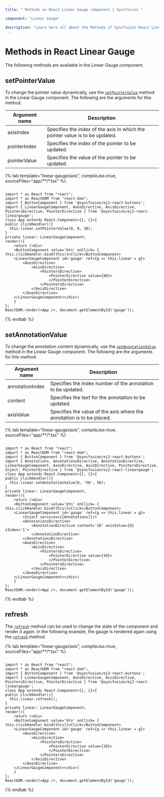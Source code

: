 ```yaml
---
title: " Methods in React Linear Gauge component | Syncfusion "

component: "Linear Gauge"

description: "Learn here all about the Methods of Syncfusion React Linear Gauge component and more."
---
```

# Methods in React Linear Gauge

The following methods are available in the Linear Gauge component.

## setPointerValue

To change the pointer value dynamically, use the [`setPointerValue`](../api/linear-gauge#setpointervalue) method in the Linear Gauge component. The following are the arguments for this method.

|   Argument name      |   Description                            |
|----------------------| -----------------------------------------|
|     axisIndex        |    Specifies the index of the axis in which the pointer value is to be updated.|
|     pointerIndex     |    Specifies the index of the pointer to be updated.           |
|     pointerValue     |    Specifies the value of the pointer to be updated.           |

{% tab template="linear-gauge/axis", compileJsx=true, sourceFiles="app/**/*.tsx" %}

```tsx

import * as React from "react";
import * as ReactDOM from "react-dom";
import { ButtonComponent } from '@syncfusion/ej2-react-buttons';
import { LinearGaugeComponent, AxesDirective, AxisDirective, PointersDirective, PointerDirective } from '@syncfusion/ej2-react-lineargauge';
class App extends React.Component<{}, {}>{
public clickHandler(){
  this.linear.setPointerValue(0, 0, 30);
}
private linear: LinearGaugeComponent;
render(){
    return (<div>
    <ButtonComponent value='btn' onClick= { this.clickHandler.bind(this)}>Click</ButtonComponent>
    <LinearGaugeComponent id='gauge' ref={g => this.linear = g}>
        <AxesDirective>
            <AxisDirective>
                <PointersDirective>
                    <PointerDirective value={80}>
                    </PointerDirective>
                </PointersDirective>
            </AxisDirective>
        </AxesDirective>
    </LinearGaugeComponent></div>)
    }
};
ReactDOM.render(<App />, document.getElementById('gauge'));

```

{% endtab %}

## setAnnotationValue

To change the annotation content dynamically, use the [`setAnnotationValue`](../api/linear-gauge#setannotationvalue) method in the Linear Gauge component. The following are the arguments for this method.

|   Argument name      |   Description                            |
|----------------------| -----------------------------------------|
|     annotationIndex  |    Specifies the index number of the annotation to be updated. |
|     content          |    Specifies the text for the annotation to be updated.        |
|     axisValue        |    Specifies the value of the axis where the annotation is to be placed.|

{% tab template="linear-gauge/axis", compileJsx=true, sourceFiles="app/**/*.tsx" %}

```tsx

import * as React from "react";
import * as ReactDOM from "react-dom";
import { ButtonComponent } from '@syncfusion/ej2-react-buttons';
import { Annotations, AnnotationsDirective, AnnotationDirective, LinearGaugeComponent, AxesDirective, AxisDirective, PointersDirective, Inject, PointerDirective } from '@syncfusion/ej2-react-lineargauge';
class App extends React.Component<{}, {}>{
public clickHandler(){
  this.linear.setAnnotationValue(0, '50', 50);
}
private linear: LinearGaugeComponent;
render(){
    return (<div>
    <ButtonComponent value='btn' onClick= { this.clickHandler.bind(this)}>Click</ButtonComponent>
    <LinearGaugeComponent id='gauge' ref={g => this.linear = g}>
        <Inject services={[Annotations]}/>
        <AnnotationsDirective>
            <AnnotationDirective content='10' axisValue={0} zIndex='1'>
            </AnnotationDirective>
        </AnnotationsDirective>
        <AxesDirective>
            <AxisDirective>
                <PointersDirective>
                    <PointerDirective value={10}>
                    </PointerDirective>
                </PointersDirective>
            </AxisDirective>
        </AxesDirective>
    </LinearGaugeComponent></div>)
    }
};
ReactDOM.render(<App />, document.getElementById('gauge'));

```

{% endtab %}

## refresh

The [`refresh`](../api/linear-gauge#refresh) method can be used to change the state of the component and render it again. In the following example, the gauge is rendered again using the [`refresh`](../api/linear-gauge#refresh) method.

{% tab template="linear-gauge/axis", compileJsx=true, sourceFiles="app/**/*.tsx" %}

```tsx

import * as React from "react";
import * as ReactDOM from "react-dom";
import { ButtonComponent } from '@syncfusion/ej2-react-buttons';
import { LinearGaugeComponent, AxesDirective, AxisDirective, PointersDirective, PointerDirective } from '@syncfusion/ej2-react-lineargauge';
class App extends React.Component<{}, {}>{
public clickHandler(){
  this.linear.refresh();
}
private linear: LinearGaugeComponent;
render(){
    return (<div>
    <ButtonComponent value='btn' onClick= { this.clickHandler.bind(this)}>Click</ButtonComponent>
    <LinearGaugeComponent id='gauge' ref={g => this.linear = g}>
        <AxesDirective>
            <AxisDirective>
                <PointersDirective>
                    <PointerDirective value={10}>
                    </PointerDirective>
                </PointersDirective>
            </AxisDirective>
        </AxesDirective>
    </LinearGaugeComponent></div>)
    }
};
ReactDOM.render(<App />, document.getElementById('gauge'));

```

{% endtab %}
